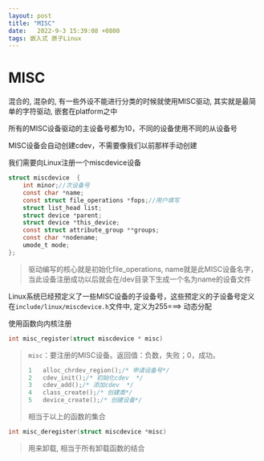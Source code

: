 ```yaml
---
layout: post
title: "MISC" 
date:   2022-9-3 15:39:08 +0800
tags: 嵌入式 原子Linux
---
```


# MISC

混合的, 混杂的, 有一些外设不能进行分类的时候就使用MISC驱动, 其实就是最简单的字符驱动, 嵌套在platform之中

所有的MISC设备驱动的主设备号都为10，不同的设备使用不同的从设备号

MISC设备会自动创建cdev，不需要像我们以前那样手动创建

我们需要向Linux注册一个miscdevice设备

```c
struct miscdevice  {
	int minor;//次设备号
	const char *name;
	const struct file_operations *fops;//用户填写
	struct list_head list;
	struct device *parent;
	struct device *this_device;
	const struct attribute_group **groups;
	const char *nodename;
	umode_t mode;
};
```

>   驱动编写的核心就是初始化file_operations, name就是此MISC设备名字，当此设备注册成功以后就会在/dev目录下生成一个名为name的设备文件

Linux系统已经预定义了一些MISC设备的子设备号，这些预定义的子设备号定义在`include/linux/miscdevice.h`文件中, 定义为255===> 动态分配





使用函数向内核注册

```c
int misc_register(struct miscdevice * misc)
```

>   `misc`：要注册的MISC设备。返回值：负数，失败；0，成功。
>
>   ```c
>   1	alloc_chrdev_region();/* 申请设备号*/
>   2	cdev_init();/* 初始化cdev  */
>   3	cdev_add();/* 添加cdev  */
>   4	class_create();/* 创建类*/
>   5	device_create();/* 创建设备*/
>   ```
>
>   相当于以上的函数的集合

```c
int misc_deregister(struct miscdevice *misc)
```

>   用来卸载, 相当于所有卸载函数的结合























